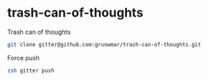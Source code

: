 # trash-can-of-thoughts
Trash can of thoughts

```sh
git clone gitter@github.com:grunwmar/trash-can-of-thoughts.git
```

Force push
```sh
zsh gitter push
```
